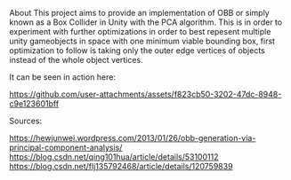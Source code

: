About
This project aims to provide an implementation of OBB or simply known as a Box Collider in Unity with the PCA algorithm. This is in order to experiment with further optimizations in order to best repesent multiple unity gameobjects in space with one minimum viable bounding box, first optimization to follow is taking only the outer edge vertices of objects instead of the whole object vertices. 

It can be seen in action here:





https://github.com/user-attachments/assets/f823cb50-3202-47dc-8948-c9e123601bff

Sources:

https://hewjunwei.wordpress.com/2013/01/26/obb-generation-via-principal-component-analysis/
https://blog.csdn.net/qing101hua/article/details/53100112
https://blog.csdn.net/flj135792468/article/details/120759839

